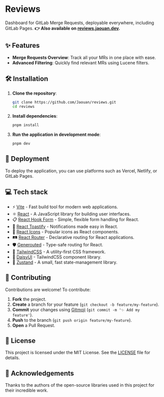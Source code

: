 # Reviews

Dashboard for GitLab Merge Requests, deployable everywhere, including GitLab Pages. 
**👉 Also available on [reviews.jaouan.dev](https://reviews.jaouan.dev).**

## ✨ Features

- **Merge Requests Overview**: Track all your MRs in one place with ease.
- **Advanced Filtering**: Quickly find relevant MRs using Lucene filters.

## 🛠️ Installation

1. **Clone the repository**:

   ```bash
   git clone https://github.com/Jaouan/reviews.git
   cd reviews
   ```

2. **Install dependencies**:

   ```bash
   pnpm install
   ```

3. **Run the application in development mode**:

   ```bash
   pnpm dev
   ```

## 🚀 Deployment

To deploy the application, you can use platforms such as Vercel, Netlify, or GitLab Pages. 

## 💻 Tech stack

- ⚡️ [Vite](https://vitejs.dev) - Fast build tool for modern web applications.
- ⚛️ [React](https://react.dev) - A JavaScript library for building user interfaces.
- 📋 [React Hook Form](https://react-hook-form.com) - Simple, flexible form handling for React.
- 🍞 [React Toastify](https://fkhadra.github.io/react-toastify/) - Notifications made easy in React.
- 🚀 [React Icons](https://react-icons.github.io/react-icons/) - Popular icons as React components.
- 🛤️ [React Router](https://reactrouter.com) - Declarative routing for React applications.
- 🛡️ [Generouted](https://generouted.dev) - Type-safe routing for React.
- 🎨 [TailwindCSS](https://tailwindcss.com) - A utility-first CSS framework.
- 🌼 [DaisyUI](https://daisyui.com) - TailwindCSS component library.
- 🐻 [Zustand](https://zustand-demo.pmnd.rs) - A small, fast state-management library.

## 🤝 Contributing

Contributions are welcome! To contribute:

1. **Fork** the project.
2. **Create** a branch for your feature (`git checkout -b feature/my-feature`).
3. **Commit** your changes using [Gitmoji](https://gitmoji.dev) (`git commit -m '✨ Add my feature'`).
4. **Push** to the branch (`git push origin feature/my-feature`).
5. **Open** a Pull Request.

## 📄 License

This project is licensed under the MIT License. See the [LICENSE](./LICENSE) file for details.

## 🙏 Acknowledgements

Thanks to the authors of the open-source libraries used in this project for their incredible work.
